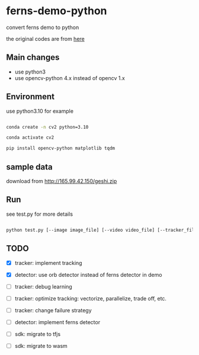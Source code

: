 # ferns-demo-python

convert ferns demo to python

the original codes are from [here](
    https://www.epfl.ch/labs/cvlab/software/descriptors-and-keypoints/ferns/
)

## Main changes

- use python3
- use opencv-python 4.x instead of opencv 1.x

## Environment

use python3.10 for example

```bash

conda create -n cv2 python=3.10

conda activate cv2

pip install opencv-python matplotlib tqdm

```

## sample data

download from http://165.99.42.150/geshi.zip

## Run

see test.py for more details

```bash

python test.py [--image image_file] [--video video_file] [--tracker_file tracker_file] [--save_video save_video_file]

```

## TODO

- [x] tracker: implement tracking
- [x] detector: use orb detector instead of ferns detector in demo
- [ ] tracker: debug learning
- [ ] tracker: optimize tracking: vectorize, parallelize, trade off, etc.
- [ ] tracker: change failure strategy
- [ ] detector: implement ferns detector
- [ ] sdk: migrate to tfjs
- [ ] sdk: migrate to wasm

